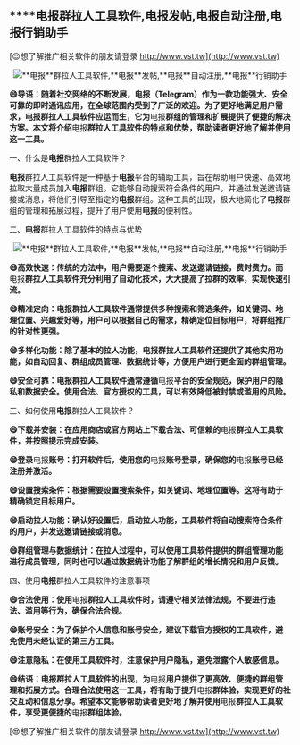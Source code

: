 ## ****电报**群拉人工具软件,**电报**发帖,**电报**自动注册,**电报**行销助手**

[😍想了解推广相关软件的朋友请登录 http://www.vst.tw](http://www.vst.tw)

 <center><img src="https://vst.tw/MP4/tuiguang/png/4.png" alt="**电报**群拉人工具软件,**电报**发帖,**电报**自动注册,**电报**行销助手"></center>

**😄导语：随着社交网络的不断发展，**电报**（Telegram）作为一款功能强大、安全可靠的即时通讯应用，在全球范围内受到了广泛的欢迎。为了更好地满足用户需求，**电报**群拉人工具软件应运而生，它为**电报**群组的管理和扩展提供了便捷的解决方案。本文将介绍**电报**群拉人工具软件的特点和优势，帮助读者更好地了解并使用这一工具。**

一、什么是**电报**群拉人工具软件？

**电报**群拉人工具软件是一种基于**电报**平台的辅助工具，旨在帮助用户快速、高效地拉取大量成员加入**电报**群组。它能够自动搜索符合条件的用户，并通过发送邀请链接或消息，将他们引导至指定的**电报**群组。这种工具的出现，极大地简化了**电报**群组的管理和拓展过程，提升了用户使用**电报**的便利性。

二、**电报**群拉人工具软件的特点与优势

 <center><img src="https://vst.tw/MP4/tuiguang/png/3.png" alt="**电报**群拉人工具软件,**电报**发帖,**电报**自动注册,**电报**行销助手"></center>

**😄高效快速：传统的方法中，用户需要逐个搜索、发送邀请链接，费时费力。而**电报**群拉人工具软件充分利用了自动化技术，大大提高了拉群的效率，实现快速引流。**

**😄精准定向：**电报**群拉人工具软件通常提供多种搜索和筛选条件，如关键词、地理位置、兴趣爱好等，用户可以根据自己的需求，精确定位目标用户，将群组推广的针对性更强。**

**😄多样化功能：除了基本的拉人功能，**电报**群拉人工具软件还提供了其他实用功能，如自动回复、群组成员管理、数据统计等，方便用户进行更全面的群组管理。**

**😄安全可靠：**电报**群拉人工具软件通常遵循**电报**平台的安全规范，保护用户的隐私和数据安全。使用合法、官方授权的工具，可以有效降低被封禁或滥用的风险。**

三、如何使用**电报**群拉人工具软件？

**😄下载并安装：在应用商店或官方网站上下载合法、可信赖的**电报**群拉人工具软件，并按照提示完成安装。**

**😄登录**电报**账号：打开软件后，使用您的**电报**账号登录，确保您的**电报**账号已经注册并激活。**

**😄设置搜索条件：根据需要设置搜索条件，如关键词、地理位置等。这将有助于精确锁定目标用户。**

**😄启动拉人功能：确认好设置后，启动拉人功能，工具软件将自动搜索符合条件的用户，并发送邀请链接或消息。**

**😄群组管理与数据统计：在拉人过程中，可以使用工具软件提供的群组管理功能进行成员管理，同时也可以通过数据统计功能了解群组的增长情况和用户反馈。**

四、使用**电报**群拉人工具软件的注意事项

**😄合法使用：使用**电报**群拉人工具软件时，请遵守相关法律法规，不要进行违法、滥用等行为，确保合法合规。**

**😄账号安全：为了保护个人信息和账号安全，建议下载官方授权的工具软件，避免使用未经认证的第三方工具。**

**😄注意隐私：在使用工具软件时，注意保护用户隐私，避免泄露个人敏感信息。**

**😄结语：**电报**群拉人工具软件的出现，为**电报**用户提供了更高效、便捷的群组管理和拓展方式。合理合法使用这一工具，将有助于提升**电报**群体验，实现更好的社交互动和信息分享。希望本文能够帮助读者更好地了解并使用**电报**群拉人工具软件，享受更便捷的**电报**群组体验。**

[😍想了解推广相关软件的朋友请登录 http://www.vst.tw](http://www.vst.tw)



